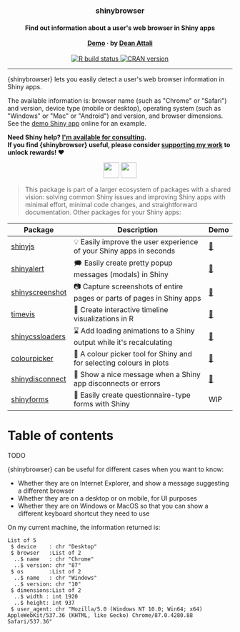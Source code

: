 <p align="center">

<h3 align="center">shinybrowser</h3>

<h4 align="center">Find out information about a user's web browser in Shiny apps
<br><br>
<a href="https://daattali.com/shiny/shinybrowser-demo/">Demo</a>
&middot;
by <a href="https://deanattali.com">Dean Attali</a>
</h4>

<p align="center">
<a href="https://github.com/daattali/shinybrowser/actions">
<img src="https://github.com/daattali/shinybrowser/workflows/R-CMD-check/badge.svg" alt="R build status" />
</a>
<a href="https://cran.r-project.org/package=shinybrowser">
<img src="https://www.r-pkg.org/badges/version/shinybrowser" alt="CRAN version" />
</a>
</p>

</p>

---

<!--<img src="inst/img/hex.png" width="170" align="right"/>-->

{shinybrowser} lets you easily detect a user's web browser information in Shiny apps.

The available information is: browser name (such as "Chrome" or "Safari") and version, device type (mobile or desktop), operating system (such as "Windows" or "Mac" or "Android") and version, and browser dimensions. See the [demo Shiny app](https://daattali.com/shiny/shinybrowser-demo/) online for an example.

**Need Shiny help? [I'm available for consulting](https://attalitech.com/).**<br/>
**If you find {shinybrowser} useful, please consider [supporting my work](https://github.com/sponsors/daattali) to unlock rewards\! ❤**

<p align="center">

<a style="display: inline-block;" href="https://github.com/sponsors/daattali">
<img height="35" src="https://i.imgur.com/034B8vq.png" /> </a>

<a style="display: inline-block;" href="https://paypal.me/daattali">
<img height="35" src="https://camo.githubusercontent.com/0e9e5cac101f7093336b4589c380ab5dcfdcbab0/68747470733a2f2f63646e2e6a7364656c6976722e6e65742f67682f74776f6c66736f6e2f70617970616c2d6769746875622d627574746f6e40312e302e302f646973742f627574746f6e2e737667" />
</a>

</p>

> This package is part of a larger ecosystem of packages with a shared vision: solving common Shiny issues and improving Shiny apps with minimal effort, minimal code changes, and straightforward documentation. Other packages for your Shiny apps:

| Package | Description | Demo |
|---|---|---|
| [shinyjs](https://deanattali.com/shinyjs/) | 💡 Easily improve the user experience of your Shiny apps in seconds | [🔗](https://deanattali.com/shinyjs/overview#demo) |
| [shinyalert](https://github.com/daattali/shinyalert) | 🗯️ Easily create pretty popup messages (modals) in Shiny | [🔗](https://daattali.com/shiny/shinyalert-demo/) |
| [shinyscreenshot](https://github.com/daattali/shinyscreenshot/) | 📷 Capture screenshots of entire pages or parts of pages in Shiny apps | [🔗](https://daattali.com/shiny/shinyscreenshot-demo/) |
| [timevis](https://github.com/daattali/timevis/) | 📅 Create interactive timeline visualizations in R | [🔗](https://daattali.com/shiny/timevis-demo/) |
| [shinycssloaders](https://github.com/daattali/shinyscreenshot/) | ⌛ Add loading animations to a Shiny output while it's recalculating | [🔗](https://daattali.com/shiny/shinycssloaders-demo/) |
| [colourpicker](https://github.com/daattali/colourpicker/) | 🎨 A colour picker tool for Shiny and for selecting colours in plots | [🔗](https://daattali.com/shiny/colourInput/) |
| [shinydisconnect](https://github.com/daattali/shinydisconnect/) | 🔌 Show a nice message when a Shiny app disconnects or errors | [🔗](https://daattali.com/shiny/shinydisconnect-demo/) |
| [shinyforms](https://github.com/daattali/shinyforms/) | 📝 Easily create questionnaire-type forms with Shiny | WIP |

# Table of contents

TODO

{shinybrowser} can be useful for different cases when you want to know:
- Whether they are on Internet Explorer, and show a message suggesting a different browser
- Whether they are on a desktop or on mobile, for UI purposes
- Whether they are on Windows or MacOS so that you can show a different keyboard shortcut they need to use

On my current machine, the information returned is:

```
List of 5
 $ device    : chr "Desktop"
 $ browser   :List of 2
  ..$ name   : chr "Chrome"
  ..$ version: chr "87"
 $ os        :List of 2
  ..$ name   : chr "Windows"
  ..$ version: chr "10"
 $ dimensions:List of 2
  ..$ width : int 1920
  ..$ height: int 937
 $ user_agent: chr "Mozilla/5.0 (Windows NT 10.0; Win64; x64) AppleWebKit/537.36 (KHTML, like Gecko) Chrome/87.0.4280.88 Safari/537.36"
```
